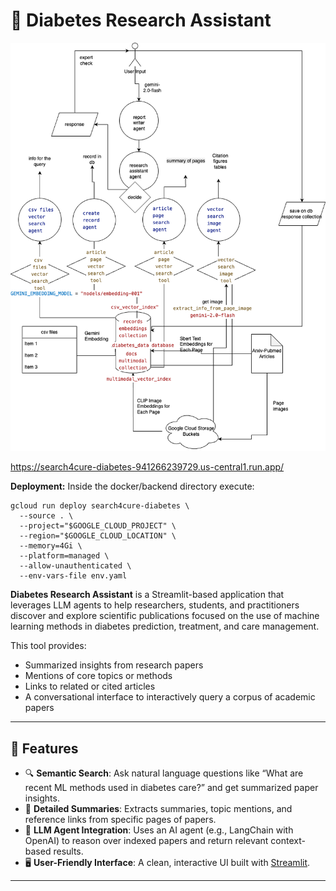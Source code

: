 # 🧠 Diabetes Research Assistant

![Architecture Diagram](search4cure-architecture.drawio.png)

https://search4cure-diabetes-941266239729.us-central1.run.app/ 


**Deployment:**
Inside the docker/backend directory execute:
```
gcloud run deploy search4cure-diabetes \
  --source . \
  --project="$GOOGLE_CLOUD_PROJECT" \
  --region="$GOOGLE_CLOUD_LOCATION" \
  --memory=4Gi \
  --platform=managed \
  --allow-unauthenticated \
  --env-vars-file env.yaml
```


**Diabetes Research Assistant** is a Streamlit-based application that leverages LLM agents to help researchers, students, and practitioners discover and explore scientific publications focused on the use of machine learning methods in diabetes prediction, treatment, and care management.

This tool provides:
- Summarized insights from research papers  
- Mentions of core topics or methods  
- Links to related or cited articles  
- A conversational interface to interactively query a corpus of academic papers  

---

## 🚀 Features

- 🔍 **Semantic Search**: Ask natural language questions like “What are recent ML methods used in diabetes care?” and get summarized paper insights.
- 📑 **Detailed Summaries**: Extracts summaries, topic mentions, and reference links from specific pages of papers.
- 🧠 **LLM Agent Integration**: Uses an AI agent (e.g., LangChain with OpenAI) to reason over indexed papers and return relevant context-based results.
- 🖥️ **User-Friendly Interface**: A clean, interactive UI built with [Streamlit](https://streamlit.io).

---



